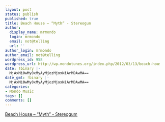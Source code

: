 ```yaml
---
layout: post
status: publish
published: true
title: Beach House – “Myth” - Stereogum
author:
  display_name: mrmondo
  login: mrmondo
  email: not@telling
  url: ''
author_login: mrmondo
author_email: not@telling
wordpress_id: 958
wordpress_url: http://wp.mondotunes.org/index.php/2012/03/13/beach-house-myth-stereogum/
date: !binary |-
  MjAxMi0wMy0xMyAyMjozMjoxNiArMDAwMA==
date_gmt: !binary |-
  MjAxMi0wMy0xMyAyMjozMjoxNiArMDAwMA==
categories:
- Mondo Music
tags: []
comments: []
---
```

<a href='http://stereogum.com/969951/beach-house-myth/mp3s/'>Beach House – “Myth” - Stereogum</a>

